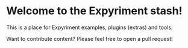 Welcome to the Expyriment stash!
================================

This is a place for Expyriment examples, plugins (extras) and tools.

Want to contribute content? Please feel free to open a pull request!
